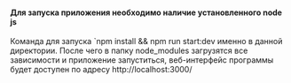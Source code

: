 #### Для запуска приложения необходимо наличие установленного node js
Команда для запуска `npm install && npm run start:dev именно в данной директории.
После чего в папку node_modules загрузятся все зависимости и приложение запуститься, веб-интерфейс программы будет доступен по адресу http://localhost:3000/
